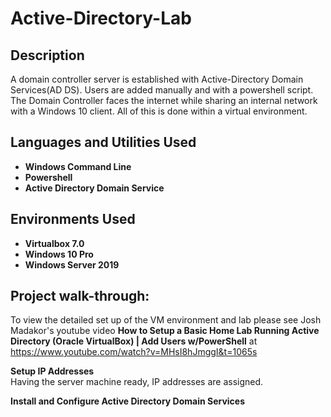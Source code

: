 <h1>Active-Directory-Lab</h1>

<h2>Description</h2>
A domain controller server is established with Active-Directory Domain Services(AD DS). Users are added manually and with a powershell script. The Domain Controller faces the internet while sharing an internal network with a Windows 10 client.  All of this is done within a virtual environment.

<h2>Languages and Utilities Used</h2>

- <b>Windows Command Line</b>
- <b>Powershell</b>
- <b>Active Directory Domain Service</b>


<h2>Environments Used </h2>

- <b>Virtualbox 7.0</b>
- <b>Windows 10 Pro</b>
- <b>Windows Server 2019</b> 


<h2>Project walk-through:</h2>

To view the detailed set up of the VM environment and lab please see Josh Madakor's youtube video <b>How to Setup a Basic Home Lab Running Active Directory (Oracle VirtualBox) | Add Users w/PowerShell</b> at https://www.youtube.com/watch?v=MHsI8hJmggI&t=1065s

<p align="left"><b>Setup IP Addresses</b><br/>
Having the server machine ready, IP addresses are assigned.


<p align="left"><b>Install and Configure Active Directory Domain Services</b><br/>





    
<!--
 ```diff
- text in red
+ text in green
! text in orange
# text in gray
@@ text in purple (and bold)@@
```
--!>
